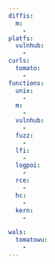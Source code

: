 ```yaml
---
diffis:
  m:
    -
platfs:
  vulnhub:
    -
curls:
  tomato:
    -
functions:
  unix:
    -
  m:
    -
  vulnhub:
    -
  fuzz:
    -
  lfi:
    -
  logpoi:
    -
  rce:
    -
  hc:
    -
  kern:
    -

wals:
  tomatowu:
    -
---
```

